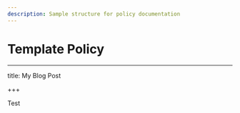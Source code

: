 ```yaml
---
description: Sample structure for policy documentation
---
```


# Template Policy

***

title: My Blog Post

\+++

Test

